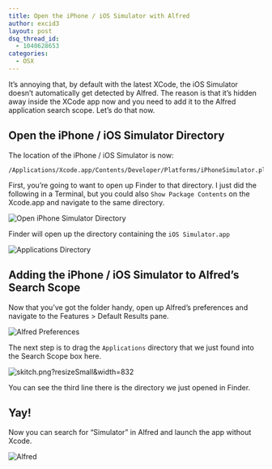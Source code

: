 ```yaml
---
title: Open the iPhone / iOS Simulator with Alfred
author: excid3
layout: post
dsq_thread_id:
  - 1040628653
categories:
  - OSX
---
```

It’s annoying that, by default with the latest XCode, the iOS Simulator doesn’t automatically get detected by Alfred. The reason is that it’s hidden away inside the XCode app now and you need to add it to the Alfred application search scope. Let’s do that now.

## Open the iPhone / iOS Simulator Directory

The location of the iPhone / iOS Simulator is now:


    /Applications/Xcode.app/Contents/Developer/Platforms/iPhoneSimulator.platform/Developer/Applications/

First, you’re going to want to open up Finder to that directory. I just did the following in a Terminal, but you could also `Show Package Contents` on the Xcode.app and navigate to the same directory.

![Open iPhone Simulator Directory][1]

Finder will open up the directory containing the `iOS Simulator.app`

![Applications Directory][2]

## Adding the iPhone / iOS Simulator to Alfred’s Search Scope

Now that you’ve got the folder handy, open up Alfred’s preferences and navigate to the Features > Default Results pane.

![Alfred Preferences][3]

The next step is to drag the `Applications` directory that we just found into the Search Scope box here.

![skitch.png?resizeSmall&width=832][4]

You can see the third line there is the directory we just opened in Finder.

## Yay!

Now you can search for “Simulator” in Alfred and launch the app without Xcode.

![Alfred][5]

   [1]: http://cl.ly/image/0X221u170K2I/Screen%20Shot%202013-01-22%20at%2010.16.17%20AM.png
   [2]: http://cl.ly/image/440Y3k2m0w1x/Screen%20Shot%202013-01-22%20at%2010.35.45%20AM.png
   [3]: http://cl.ly/image/0R1f183T3l0o/Screen%20Shot%202013-01-22%20at%2010.25.54%20AM.png
   [4]: https://www.evernote.com/shard/s20/sh/d3be6da2-2a17-4d5c-8c35-fbd9f3ffe347/4edb1e41f227a99644a8108c971d100c/res/fa2b7592-05ef-4da4-9b5c-78d573dd2727/skitch.png?resizeSmall&width=832
   [5]: http://cl.ly/image/3Q2E2L0v1e3R/Screen%20Shot%202013-01-22%20at%2010.40.54%20AM.png
